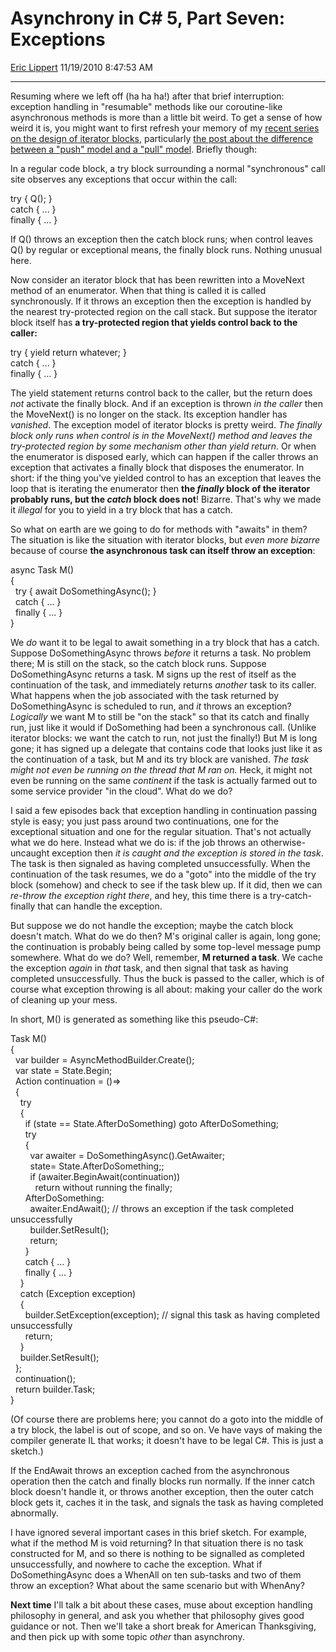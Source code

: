 <div id="page">

# Asynchrony in C\# 5, Part Seven: Exceptions

[Eric Lippert](https://social.msdn.microsoft.com/profile/Eric%20Lippert) 11/19/2010 8:47:53 AM

-----

<div id="content">

<div class="mine">

Resuming where we left off (ha ha ha\!) after that brief interruption: exception handling in "resumable" methods like our coroutine-like asynchronous methods is more than a little bit weird. To get a sense of how weird it is, you might want to first refresh your memory of my [recent series on the design of iterator blocks](http://blogs.msdn.com/b/ericlippert/archive/tags/iterators/), particularly [the post about the difference between a "push" model and a "pull" model](http://blogs.msdn.com/b/ericlippert/archive/2009/07/23/iterator-blocks-part-five-push-vs-pull.aspx). Briefly though:

In a regular code block, a try block surrounding a normal "synchronous" call site observes any exceptions that occur within the call:

<span class="code">try { Q(); }  
catch { ... }  
finally { ... }</span>

If Q() throws an exception then the catch block runs; when control leaves Q() by regular or exceptional means, the finally block runs. Nothing unusual here.

Now consider an iterator block that has been rewritten into a MoveNext method of an enumerator. When that thing is called it is called synchronously. If it throws an exception then the exception is handled by the nearest try-protected region on the call stack. But suppose the iterator block itself has **a try-protected region that yields control back to the caller:**

<span class="code">try { yield return whatever; }  
catch { ... }  
finally { ... }</span>

The yield statement returns control back to the caller, but the return does *not* activate the finally block. And if an exception is thrown *in the caller* then the MoveNext() is no longer on the stack. Its exception handler has *vanished*. The exception model of iterator blocks is pretty weird. *The finally block only runs when control is in the MoveNext() method and leaves the try-protected region by some mechanism other than yield return*. Or when the enumerator is disposed early, which can happen if the caller throws an exception that activates a finally block that disposes the enumerator. In short: if the thing you've yielded control to has an exception that leaves the loop that is iterating the enumerator then **the *finally* block of the iterator probably runs, but the *catch* block does not**\! Bizarre. That's why we made it *illegal* for you to yield in a try block that has a catch.

So what on earth are we going to do for methods with "awaits" in them? The situation is like the situation with iterator blocks, but *even more bizarre* because of course **the asynchronous task can itself throw an exception**:

<span class="code">async Task M()  
{  
  try { await DoSomethingAsync(); }  
  catch { ... }  
  finally { ... }  
}</span>

We *do* want it to be legal to await something in a try block that has a catch. Suppose DoSomethingAsync throws *before* it returns a task. No problem there; M is still on the stack, so the catch block runs. Suppose DoSomethingAsync returns a task. M signs up the rest of itself as the continuation of the task, and immediately returns *another* task to its caller. What happens when the job associated with the task returned by DoSomethingAsync is scheduled to run, and *it* throws an exception? *Logically* we want M to still be "on the stack" so that its catch and finally run, just like it would if DoSomething had been a synchronous call. (Unlike iterator blocks: we want the catch to run, not just the finally\!) But M is long gone; it has signed up a delegate that contains code that looks just like it as the continuation of a task, but M and its try block are vanished. *The task might not even be running on the thread that M ran on.* Heck, it might not even be running on the same *continent* if the task is actually farmed out to some service provider "in the cloud". What do we do?

I said a few episodes back that exception handling in continuation passing style is easy; you just pass around two continuations, one for the exceptional situation and one for the regular situation. That's not actually what we do here. Instead what we do is: if the job throws an otherwise-uncaught exception then *it is caught and the exception is stored in the task*. The task is then signaled as having completed unsuccessfully. When the continuation of the task resumes, we do a "goto" into the middle of the try block (somehow) and check to see if the task blew up. If it did, then we can *re-throw the exception right there*, and hey, this time there is a try-catch-finally that can handle the exception.

But suppose we do not handle the exception; maybe the catch block doesn't match. What do we do then? M's original caller is again, long gone; the continuation is probably being called by some top-level message pump somewhere. What do we do? Well, remember, **M returned a task**. We cache the exception *again* in *that* task, and then signal that task as having completed unsuccessfully. Thus the buck is passed to the caller, which is of course what exception throwing is all about: making your caller do the work of cleaning up your mess.

In short, M() is generated as something like this pseudo-C\#:

<span class="code">Task M()  
{  
  var builder = AsyncMethodBuilder.Create();  
  var state = State.Begin;  
  Action continuation = ()=\>  
  {  
    try  
    {  
      if (state == State.AfterDoSomething) goto AfterDoSomething;  
      try  
      {  
        var awaiter = DoSomethingAsync().GetAwaiter;  
        state= State.AfterDoSomething;;  
        if (awaiter.BeginAwait(continuation))  
          return without running the finally;  
      AfterDoSomething:  
        awaiter.EndAwait(); // throws an exception if the task completed unsuccessfully  
        builder.SetResult();  
        return;  
      }  
      catch { ... }  
      finally { ... }  
    }  
    catch (Exception exception)  
    {  
      builder.SetException(exception); // signal this task as having completed unsuccessfully  
      return;  
    }  
    builder.SetResult();  
  };  
  continuation();  
  return builder.Task;  
}</span>

(Of course there are problems here; you cannot do a goto into the middle of a try block, the label is out of scope, and so on. Ve have vays of making the compiler generate IL that works; it doesn't have to be legal C\#. This is just a sketch.)

If the EndAwait throws an exception cached from the asynchronous operation then the catch and finally blocks run normally. If the inner catch block doesn't handle it, or throws another exception, then the outer catch block gets it, caches it in the task, and signals the task as having completed abnormally.

I have ignored several important cases in this brief sketch. For example, what if the method M is void returning? In that situation there is no task constructed for M, and so there is nothing to be signalled as completed unsuccessfully, and nowhere to cache the exception. What if DoSomethingAsync does a WhenAll on ten sub-tasks and two of them throw an exception? What about the same scenario but with WhenAny?

**Next time** I'll talk a bit about these cases, muse about exception handling philosophy in general, and ask you whether that philosophy gives good guidance or not. Then we'll take a short break for American Thanksgiving, and then pick up with some topic *other* than asynchrony.

</div>

</div>

</div>

